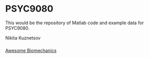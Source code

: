 # PSYC9080

This would be the repository of Matlab code and example data for PSYC9080.

Nikita Kuznetsov

###
[Awesome Biomechanics](https://www.github.com/modenaxe/awesome-biomechanics)
